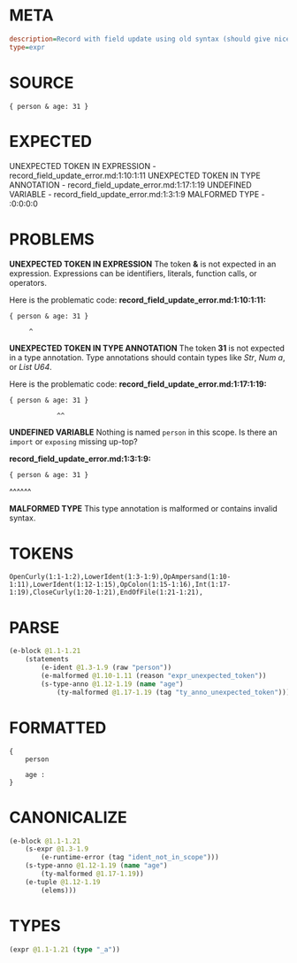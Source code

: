# META
~~~ini
description=Record with field update using old syntax (should give nice error message)
type=expr
~~~
# SOURCE
~~~roc
{ person & age: 31 }
~~~
# EXPECTED
UNEXPECTED TOKEN IN EXPRESSION - record_field_update_error.md:1:10:1:11
UNEXPECTED TOKEN IN TYPE ANNOTATION - record_field_update_error.md:1:17:1:19
UNDEFINED VARIABLE - record_field_update_error.md:1:3:1:9
MALFORMED TYPE - :0:0:0:0
# PROBLEMS
**UNEXPECTED TOKEN IN EXPRESSION**
The token **&** is not expected in an expression.
Expressions can be identifiers, literals, function calls, or operators.

Here is the problematic code:
**record_field_update_error.md:1:10:1:11:**
```roc
{ person & age: 31 }
```
         ^


**UNEXPECTED TOKEN IN TYPE ANNOTATION**
The token **31** is not expected in a type annotation.
Type annotations should contain types like _Str_, _Num a_, or _List U64_.

Here is the problematic code:
**record_field_update_error.md:1:17:1:19:**
```roc
{ person & age: 31 }
```
                ^^


**UNDEFINED VARIABLE**
Nothing is named `person` in this scope.
Is there an `import` or `exposing` missing up-top?

**record_field_update_error.md:1:3:1:9:**
```roc
{ person & age: 31 }
```
  ^^^^^^


**MALFORMED TYPE**
This type annotation is malformed or contains invalid syntax.

# TOKENS
~~~zig
OpenCurly(1:1-1:2),LowerIdent(1:3-1:9),OpAmpersand(1:10-1:11),LowerIdent(1:12-1:15),OpColon(1:15-1:16),Int(1:17-1:19),CloseCurly(1:20-1:21),EndOfFile(1:21-1:21),
~~~
# PARSE
~~~clojure
(e-block @1.1-1.21
	(statements
		(e-ident @1.3-1.9 (raw "person"))
		(e-malformed @1.10-1.11 (reason "expr_unexpected_token"))
		(s-type-anno @1.12-1.19 (name "age")
			(ty-malformed @1.17-1.19 (tag "ty_anno_unexpected_token")))))
~~~
# FORMATTED
~~~roc
{
	person
	
	age : 
}
~~~
# CANONICALIZE
~~~clojure
(e-block @1.1-1.21
	(s-expr @1.3-1.9
		(e-runtime-error (tag "ident_not_in_scope")))
	(s-type-anno @1.12-1.19 (name "age")
		(ty-malformed @1.17-1.19))
	(e-tuple @1.12-1.19
		(elems)))
~~~
# TYPES
~~~clojure
(expr @1.1-1.21 (type "_a"))
~~~
